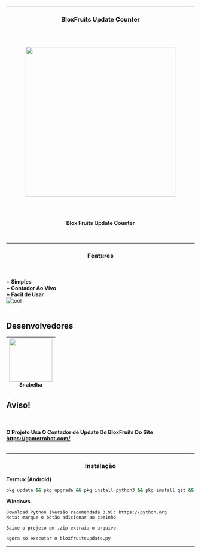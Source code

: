 -----
### <p align="center">BloxFruits Update Counter</p>
<br><br>

<p align="center">
<img src="https://static.wikia.nocookie.net/roblox-blox-piece/images/8/8c/LeopardFruit.png/revision/latest?cb=20231027115615", width="400", height="400">
</p>
<br><br>
<p align="center">
<strong>Blox Fruits Update Counter
</strong>
</p>
<br>

-----
### <p align="center"> Features </p>

<br><br>
<strong>+ Simples</strong>
<br>
<strong>+ Contador Ao Vivo</strong>
<br>
<strong>+ Facil de Usar</strong>
<br>
![tool](https://i.ibb.co/4YzpVLn/Screenshot-20231217-100122-Pydroid-3.png?width=810&height=427)
<br><br>

## Desenvolvedores

| [<img src="https://avatars.githubusercontent.com/u/154087947?v=4" width=115><br><sub>Sr abelha</sub>](https://github.com/Srabelha7w7mann) |
| :---: |

## Aviso!
<br><br>
**O Projeto Usa O Contador de Update Do BloxFruits Do Site https://gamerrobot.com/**
<br><br>

-----
### <p align="center"> Instalação</p>
<strong>Termux (Android)</strong>
```bash
pkg update && pkg upgrade && pkg install python3 && pkg install git && git clone https://github.com/Srabelha7w7mann/BF-COUNTER && cd BF-COUNTER && pip install -r requirements.txt && python3 bloxfruitsupdate.py
```
<strong>Windows</strong>
```
Download Python (versão recomendada 3.9): https://python.org
Nota: marque o botão adicionar ao caminho 

Baixe o projeto em .zip extraia o arquivo

agora so executar o bloxfruitsupdate.py
```
-----
